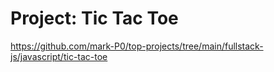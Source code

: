 # Project: Tic Tac Toe

https://github.com/mark-P0/top-projects/tree/main/fullstack-js/javascript/tic-tac-toe
